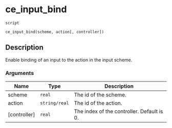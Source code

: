# ce_input_bind
`script`
```gml
ce_input_bind(scheme, action[, controller])
```

## Description
Enable binding of an input to the action in the input scheme.

### Arguments
| Name | Type | Description |
| ---- | ---- | ----------- |
| scheme | `real` | The id of the scheme. |
| action | `string/real` | The id of the action. |
| [controller] | `real` | The index of the controller. Default is 0. |